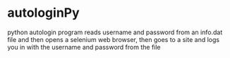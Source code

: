 # autologinPy
python autologin program reads username and password from an info.dat file
and then opens a selenium web browser, then goes to a site and logs you in
with the username and password from the file
